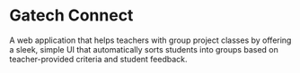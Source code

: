 # Gatech Connect
A web application that helps teachers with group project classes by offering a sleek, simple UI that automatically sorts students into groups based on teacher-provided criteria and student feedback.
